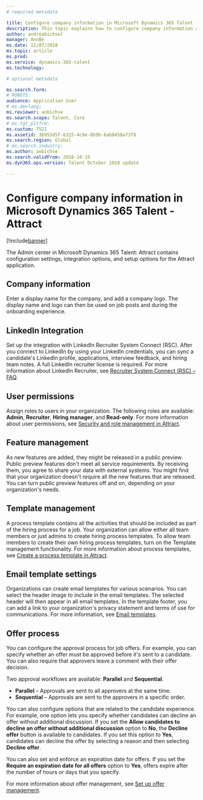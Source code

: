 ```yaml
---
# required metadata

title: Configure company information in Microsoft Dynamics 365 Talent - Attract
description: This topic explains how to configure company information and branding for Microsoft Dynamics 365 Talent - Attract.
author: andreabichsel
manager: AnnBe
ms.date: 12/07/2018
ms.topic: article
ms.prod: 
ms.service: dynamics-365-talent
ms.technology: 

# optional metadata

ms.search.form: 
# ROBOTS: 
audience: Application User
# ms.devlang: 
ms.reviewer: anbichse
ms.search.scope: Talent, Core
# ms.tgt_pltfrm: 
ms.custom: 7521
ms.assetid: 3b953d5f-6325-4c9e-8b9b-6ab0458a73f8
ms.search.region: Global
# ms.search.industry: 
ms.author: anbichse
ms.search.validFrom: 2018-10-15
ms.dyn365.ops.version: Talent October 2018 update

---
```


# Configure company information in Microsoft Dynamics 365 Talent - Attract
[!include[banner](../includes/banner.md)]

The Admin center in Microsoft Dynamics 365 Talent: Attract contains configuration settings, integration options, and setup options for the Attract application.

## Company information

Enter a display name for the company, and add a company logo. The display name and logo can then be used on job posts and during the onboarding experience.

## LinkedIn Integration

Set up the integration with LinkedIn Recruiter System Connect (RSC). After you connect to LinkedIn by using your LinkedIn credentials, you can sync a candidate's LinkedIn profile, applications, interview feedback, and hiring team notes. A full LinkedIn recruiter license is required. For more information about LinkedIn Recruiter, see [Recruiter System Connect (RSC) – FAQ](https://www.linkedin.com/help/recruiter/answer/90483).

## User permissions

Assign roles to users in your organization. The following roles are available: **Admin**, **Recruiter**, **Hiring manager**, and **Read-only**. For more information about user permissions, see [Security and role management in Attract](./security-attract.md).

## Feature management

As new features are added, they might be released in a public preview. Public preview features don't meet all service requirements. By receiving them, you agree to share your data with external systems. You might find that your organization doesn't require all the new features that are released. You can turn public preview features off and on, depending on your organization's needs.

## Template management

A process template contains all the activities that should be included as part of the hiring process for a job. Your organization can allow either all team members or just admins to create hiring process templates. To allow team members to create their own hiring process templates, turn on the Template management functionality. For more information about process templates, see [Create a process template in Attract](./process-templates-attract.md).

## Email template settings

Organizations can create email templates for various scenarios. You can select the header image to include in the email templates. The selected header will then appear in all email templates. In the template footer, you can add a link to your organization's privacy statement and terms of use for communications. For more information, see [Email templates](./email-templates.md).

## Offer process

You can configure the approval process for job offers. For example, you can specify whether an offer must be approved before it's sent to a candidate. You can also require that approvers leave a comment with their offer decision.

Two approval workflows are available: **Parallel** and **Sequential**.

- **Parallel** – Approvals are sent to all approvers at the same time.
- **Sequential** – Approvals are sent to the approvers in a specific order.

You can also configure options that are related to the candidate experience. For example, one option lets you specify whether candidates can decline an offer without additional discussion. If you set the **Allow candidates to decline an offer without additional discussion** option to **No**, the **Decline offer** button is available to candidates. If you set this option to **Yes**, candidates can decline the offer by selecting a reason and then selecting **Decline offer**.

You can also set and enforce an expiration date for offers. If you set the **Require an expiration date for all offers** option to **Yes**, offers expire after the number of hours or days that you specify.

For more information about offer management, see [Set up offer management](./offer-setup.md).

